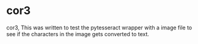 # cor3
cor3,
This was written to test the pytesseract wrapper with a image file to see if the characters in the image gets converted to
text.
